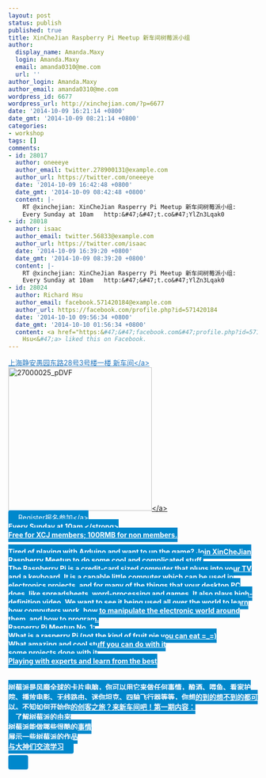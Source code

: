 ```yaml
---
layout: post
status: publish
published: true
title: XinCheJian Raspberry Pi Meetup 新车间树莓派小组
author:
  display_name: Amanda.Maxy
  login: Amanda.Maxy
  email: amanda0310@me.com
  url: ''
author_login: Amanda.Maxy
author_email: amanda0310@me.com
wordpress_id: 6677
wordpress_url: http://xinchejian.com/?p=6677
date: '2014-10-09 16:21:14 +0800'
date_gmt: '2014-10-09 08:21:14 +0800'
categories:
- workshop
tags: []
comments:
- id: 28017
  author: oneeeye
  author_email: twitter.278900131@example.com
  author_url: https://twitter.com/oneeeye
  date: '2014-10-09 16:42:48 +0800'
  date_gmt: '2014-10-09 08:42:48 +0800'
  content: |-
    RT @xinchejian: XinCheJian Rasperry Pi Meetup 新车间树莓派小组:
    Every Sunday at 10am   http:&#47;&#47;t.co&#47;YlZn3Lqak0
- id: 28018
  author: isaac
  author_email: twitter.56833@example.com
  author_url: https://twitter.com/isaac
  date: '2014-10-09 16:39:20 +0800'
  date_gmt: '2014-10-09 08:39:20 +0800'
  content: |-
    RT @xinchejian: XinCheJian Rasperry Pi Meetup 新车间树莓派小组:
    Every Sunday at 10am   http:&#47;&#47;t.co&#47;YlZn3Lqak0
- id: 28024
  author: Richard Hsu
  author_email: facebook.571420184@example.com
  author_url: https://facebook.com/profile.php?id=571420184
  date: '2014-10-10 09:56:34 +0800'
  date_gmt: '2014-10-10 01:56:34 +0800'
  content: <a href="https:&#47;&#47;facebook.com&#47;profile.php?id=571420184" target="_blank">Richard
    Hsu<&#47;a> liked this on Facebook.
---
```

<p><a style="color: #2578bf;" href="http:&#47;&#47;xinchejian.huodongxing.com&#47;event&#47;map&#47;5244063275800" target="_blank">上海静安愚园东路28号3号楼一楼 新车间<&#47;a><br />
<a href="http:&#47;&#47;xinchejian.com&#47;wp-content&#47;uploads&#47;2014&#47;10&#47;27000025_pDVF.jpg"><img src="http:&#47;&#47;xinchejian.com&#47;wp-content&#47;uploads&#47;2014&#47;10&#47;27000025_pDVF-290x290.jpg" alt="27000025_pDVF" width="290" height="290" class="aligncenter size-thumbnail wp-image-6679" &#47;><&#47;a><br />
<a style="background-color:#0088CC;color:white;border-radius:4px;cursor:pointer;font-size:14px;padding:6px 20px;" href="http:&#47;&#47;www.huodongxing.com&#47;go&#47;RP" target="_blank" title="立即报名">Register报名参加<&#47;a><br />
<strong>Every Sunday at 10am <&#47;strong><br />
Free for XCJ members; 100RMB for non members.<br />
<!--:en--><br />
Tired of playing with Arduino and want to up the game? Join XinCheJian Raspberry Meetup to do some cool and complicated stuff.<br />
The Raspberry Pi is a credit-card sized computer that plugs into your TV and a keyboard. It is a capable little computer which can be used in electronics projects, and for many of the things that your desktop PC does, like spreadsheets, word-processing and games. It also plays high-definition video. We want to see it being used all over the world to learn how computers work, how to manipulate the electronic world around them, and how to program.<br />
Rasperry Pi Meetup No. 1:<br />
    What is a rasperry Pi (not the kind of fruit pie you can eat =_=)<br />
    What amazing and cool stuff you can do with it<br />
    some projects done with it<br />
    Playing with experts and learn from the best<br />
<!--:--><br />
<!--:zh--><br />
树莓派是风靡全球的卡片电脑，你可以用它来做任何事情，酿酒、喂鱼、看家护院、播放电影、无线路由、迷你坦克、四轴飞行器等等，你想的到的想不到的都可以。不知如何开始你的创客之旅？来新车间吧！第一期内容：<br />
　了解树莓派的由来<br />
    树莓派能做哪些很酷的事情<br />
    展示一些树莓派的作品<br />
  与大神们交流学习<br />
<!--:--></p>
